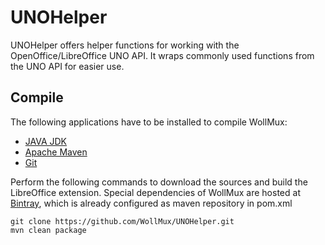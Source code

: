 # UNOHelper

UNOHelper offers helper functions for working with the OpenOffice/LibreOffice 
UNO API. It wraps commonly used functions from the UNO API for easier use.

## Compile

The following applications have to be installed to compile WollMux:
* [JAVA JDK](http://www.oracle.com/technetwork/java/javase/downloads/index.html)
* [Apache Maven](https://maven.apache.org/download.cgi)
* [Git](http://git-scm.com/downloads/)

Perform the following commands to download the sources and build the LibreOffice extension. Special dependencies of WollMux are hosted at
[Bintray](https://bintray.com/wollmux/WollMux), which is already configured as maven repository in pom.xml

```
git clone https://github.com/WollMux/UNOHelper.git
mvn clean package
```
